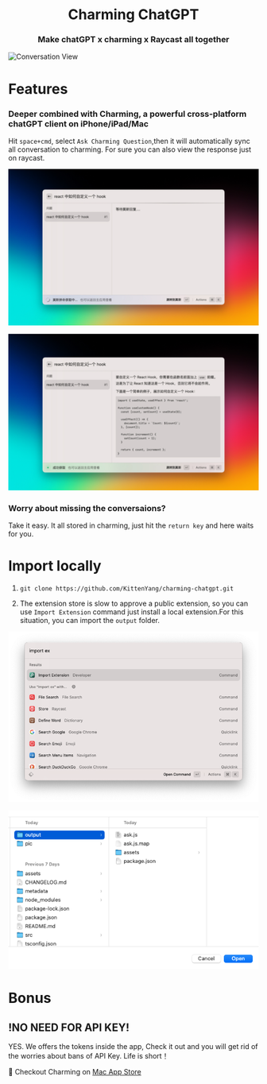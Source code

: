 <h1 align="center">Charming ChatGPT</h1>

<h3 align="center">Make chatGPT x charming x Raycast all together</h3>

![Conversation View](metadata/ho1.jpg)

# Features

### Deeper combined with Charming, a powerful cross-platform chatGPT client on iPhone/iPad/Mac

Hit `space+cmd`, select `Ask Charming Question`,then it will automatically sync all conversation to charming. For sure you can also view the response just on raycast.

![Ask anything](metadata/ho2.jpg)

![Custom model](metadata/ho3.jpg)

### Worry about missing the conversaions?

Take it easy. It all stored in charming, just hit the `return key` and here waits for you.

# Import locally
1. `git clone https://github.com/KittenYang/charming-chatgpt.git`

2. The extension store is slow to approve a public extension, so you can use `Import Extension` command just install a local extension.For this situation, you can import the `output` folder.

![import_local](pic/import_local.png)

![import_local](pic/output_folder.png)



# Bonus

## !NO NEED FOR API KEY!

YES. We offers the tokens inside the app, Check it out and you will get rid of the worries about bans of API Key. Life is short！

🎉 Checkout Charming on [Mac App Store](https://apps.apple.com/cn/app/charming-%E8%8E%AB%E6%96%AF/id6446066593)
